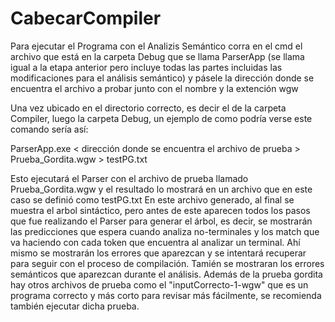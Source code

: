 # CabecarCompiler

Para ejecutar el Programa con el Analizis Semántico corra en el cmd el archivo que está en la carpeta Debug que se llama ParserApp (se llama igual a la etapa anterior pero incluye todas las partes incluidas las modificaciones para el análisis semántico) y pásele la dirección donde se encuentra el archivo a probar junto con el nombre y la extención wgw

Una vez ubicado en el directorio correcto, es decir el de la carpeta Compiler, luego la carpeta Debug, un ejemplo de como podría verse este comando sería así:

ParserApp.exe < dirección donde se encuentra el archivo de prueba > Prueba_Gordita.wgw > testPG.txt

Esto ejecutará el Parser con el archivo de prueba llamado Prueba_Gordita.wgw y el resultado lo mostrará en un archivo que en este caso se definió como testPG.txt
En este archivo generado, al final se muestra el arbol sintáctico, pero antes de este aparecen todos los pasos que fue realizando el Parser para generar el árbol, es decir, se mostrarán las predicciones que espera cuando analiza no-terminales y los match que va haciendo con cada token que encuentra al analizar un terminal. Ahí mismo se mostrarán los errores que aparezcan y se intentará recuperar para seguir con el proceso de compilación. Tamién se mostraran los errores semánticos que aparezcan durante el análisis.
Además de la prueba gordita hay otros archivos de prueba como el "inputCorrecto-1-wgw" que es un programa correcto y más corto para revisar más fácilmente, se recomienda también ejecutar dicha prueba.
